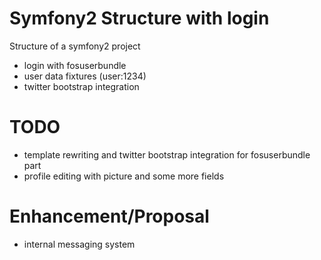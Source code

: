 Symfony2 Structure with login
========================

Structure of a symfony2 project
- login with fosuserbundle
- user data fixtures (user:1234)
- twitter bootstrap integration

TODO
============
- template rewriting and twitter bootstrap integration for fosuserbundle part
- profile editing with picture and some more fields

Enhancement/Proposal
============
- internal messaging system